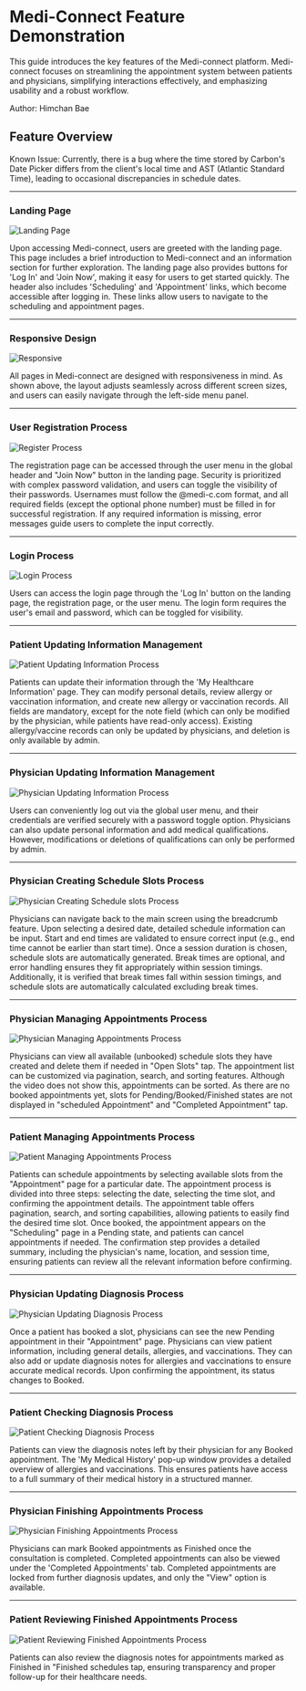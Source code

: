 # Medi-Connect Feature Demonstration

This guide introduces the key features of the Medi-connect platform. Medi-connect focuses on streamlining the appointment system between patients and physicians, simplifying interactions effectively, and emphasizing usability and a robust workflow.

Author: Himchan Bae

## Feature Overview

Known Issue: Currently, there is a bug where the time stored by Carbon's Date Picker differs from the client's local time and AST (Atlantic Standard Time), leading to occasional discrepancies in schedule dates.

---

### Landing Page

![Landing Page](landing-page.png)

Upon accessing Medi-connect, users are greeted with the landing page. This page includes a brief introduction to Medi-connect and an information section for further exploration. The landing page also provides buttons for 'Log In' and 'Join Now', making it easy for users to get started quickly. The header also includes 'Scheduling' and 'Appointment' links, which become accessible after logging in. These links allow users to navigate to the scheduling and appointment pages.

---

### Responsive Design

![Responsive](responsive.gif)

All pages in Medi-connect are designed with responsiveness in mind. As shown above, the layout adjusts seamlessly across different screen sizes, and users can easily navigate through the left-side menu panel.

---

### User Registration Process

![Register Process](register.gif)

The registration page can be accessed through the user menu in the global header and "Join Now" button in the landing page. Security is prioritized with complex password validation, and users can toggle the visibility of their passwords. Usernames must follow the @medi-c.com format, and all required fields (except the optional phone number) must be filled in for successful registration. If any required information is missing, error messages guide users to complete the input correctly.

---

### Login Process

![Login Process](login-process.gif)

Users can access the login page through the 'Log In' button on the landing page, the registration page, or the user menu. The login form requires the user's email and password, which can be toggled for visibility.

---

### Patient Updating Information Management

![Patient Updating Information Process](patient-myinfo.gif)

Patients can update their information through the 'My Healthcare Information' page. They can modify personal details, review allergy or vaccination information, and create new allergy or vaccination records. All fields are mandatory, except for the note field (which can only be modified by the physician, while patients have read-only access). Existing allergy/vaccine records can only be updated by physicians, and deletion is only available by admin.

---

### Physician Updating Information Management

![Physician Updating Information Process](physician-myinfo.gif)

Users can conveniently log out via the global user menu, and their credentials are verified securely with a password toggle option. Physicians can also update personal information and add medical qualifications. However, modifications or deletions of qualifications can only be performed by admin.

---

### Physician Creating Schedule Slots Process

![Physician Creating Schedule slots Process](physician-scheduling.gif)

Physicians can navigate back to the main screen using the breadcrumb feature. Upon selecting a desired date, detailed schedule information can be input. Start and end times are validated to ensure correct input (e.g., end time cannot be earlier than start time). Once a session duration is chosen, schedule slots are automatically generated. Break times are optional, and error handling ensures they fit appropriately within session timings. Additionally, it is verified that break times fall within session timings, and schedule slots are automatically calculated excluding break times.

---

### Physician Managing Appointments Process

![Physician Managing Appointments Process](physician-appointment.gif)

Physicians can view all available (unbooked) schedule slots they have created and delete them if needed in "Open Slots" tap. The appointment list can be customized via pagination, search, and sorting features. Although the video does not show this, appointments can be sorted. As there are no booked appointments yet, slots for Pending/Booked/Finished states are not displayed in "scheduled Appointment" and "Completed Appointment" tap.

---

### Patient Managing Appointments Process

![Patient Managing Appointments Process](patient-appointment.gif)

Patients can schedule appointments by selecting available slots from the "Appointment" page for a particular date. The appointment process is divided into three steps: selecting the date, selecting the time slot, and confirming the appointment details. The appointment table offers pagination, search, and sorting capabilities, allowing patients to easily find the desired time slot. Once booked, the appointment appears on the "Scheduling" page in a Pending state, and patients can cancel appointments if needed. The confirmation step provides a detailed summary, including the physician's name, location, and session time, ensuring patients can review all the relevant information before confirming.

---

### Physician Updating Diagnosis Process

![Physician Updating Diagnosis Process](physician-diagnosis.gif)

Once a patient has booked a slot, physicians can see the new Pending appointment in their "Appointment" page. Physicians can view patient information, including general details, allergies, and vaccinations. They can also add or update diagnosis notes for allergies and vaccinations to ensure accurate medical records. Upon confirming the appointment, its status changes to Booked.

---

### Patient Checking Diagnosis Process

![Patient Checking Diagnosis Process](patient-view.gif)

Patients can view the diagnosis notes left by their physician for any Booked appointment. The 'My Medical History' pop-up window provides a detailed overview of allergies and vaccinations. This ensures patients have access to a full summary of their medical history in a structured manner.

---

### Physician Finishing Appointments Process

![Physician Finishing Appointments Process](physician-finish.gif)

Physicians can mark Booked appointments as Finished once the consultation is completed. Completed appointments can also be viewed under the 'Completed Appointments' tab. Completed appointments are locked from further diagnosis updates, and only the "View" option is available.

---

### Patient Reviewing Finished Appointments Process

![Patient Reviewing Finished Appointments Process](patient-finish-view.gif)

Patients can also review the diagnosis notes for appointments marked as Finished in "Finished schedules tap, ensuring transparency and proper follow-up for their healthcare needs.
